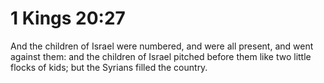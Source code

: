 # 1 Kings 20:27

And the children of Israel were numbered, and were all present, and went against them: and the children of Israel pitched before them like two little flocks of kids; but the Syrians filled the country.
